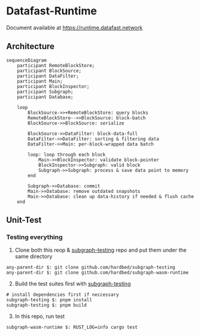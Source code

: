 # Datafast-Runtime

Document available at https://runtime.datafast.network

## Architecture
```mermaid
sequenceDiagram
    participant RemoteBlockStore;
    participant BlockSource;
    participant DataFilter;
    participant Main;
    participant BlockInspector;
    participant Subgraph;
    participant Database;

    loop
        BlockSource->>+RemoteBlockStore: query blocks
        RemoteBlockStore-->>BlockSource: block-batch
        BlockSource->>BlockSource: serialize

        BlockSource->>DataFilter: block-data-full
        DataFilter->>DataFilter: sorting & filtering data
        DataFilter->>Main: per-block-wrapped data batch

        loop: loop through each block
            Main->>BlockInspector: validate block-pointer
            BlockInspector->>Subgraph: valid block
            Subgraph->>Subgraph: process & save data point to memory
        end

        Subgraph->>Database: commit
        Main->>Database: remove outdated snapshots
        Main->>Database: clean up data-history if needed & flush cache
    end
```

## Unit-Test

### Testing everything
1. Clone both this reop & [subgraph-testing](https://github.com/hardbed/subgraph-testing) repo and put them under the same directory
```shell
any-parent-dir $: git clone github.com/hardbed/subgraph-testing
any-parent-dir $: git clone github.com/hardbed/subgraph-wasm-runtime
```

2. Build the test suites first with [subgraph-testing](https://github.com/hardbed/subgraph-testing)
```shell
# install dependencies first if neccessary
subgraph-testing $: pnpm install
subgraph-testing $: pnpm build
```

3. In this repo, run test
```shell
subgraph-wasm-runtime $: RUST_LOG=info cargo test
```
